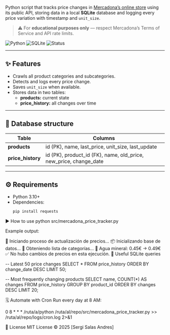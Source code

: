 

Python script that tracks price changes in [Mercadona’s online store](https://tienda.mercadona.es) using its public API, storing data in a local **SQLite** database and logging every price variation with timestamp and `unit_size`.

> ⚠️ For **educational purposes only** — respect Mercadona’s Terms of Service and API rate limits.

![Python](https://img.shields.io/badge/Python-3.10%2B-blue)
![SQLite](https://img.shields.io/badge/Database-SQLite-lightgrey)
![Status](https://img.shields.io/badge/status-Active-brightgreen)

---

## ✨ Features
- Crawls all product categories and subcategories.
- Detects and logs every price change.
- Saves `unit_size` when available.
- Stores data in two tables:  
  - **products:** current state  
  - **price_history:** all changes over time

---

## 🧱 Database structure

| Table | Columns |
|--------|----------|
| **products** | id (PK), name, last_price, unit_size, last_update |
| **price_history** | id (PK), product_id (FK), name, old_price, new_price, change_date |

---

## ⚙️ Requirements
- Python 3.10+
- Dependencies:  
  ```bash
  pip install requests

  
▶️ How to use
python src/mercadona_price_tracker.py

Example output:

🚀 Iniciando proceso de actualización de precios...
📦 Inicializando base de datos...
📌 Obteniendo lista de categorías...
🔄 Agua mineral: 0.45€ → 0.49€
✅ No hubo cambios de precios en esta ejecución.
🧮 Useful SQLite queries

-- Latest 50 price changes
SELECT * FROM price_history ORDER BY change_date DESC LIMIT 50;

-- Most frequently changing products
SELECT name, COUNT(*) AS changes
FROM price_history
GROUP BY product_id
ORDER BY changes DESC
LIMIT 20;


🗓️ Automate with Cron
Run every day at 8 AM:

0 8 * * * /ruta/a/python /ruta/al/repo/src/mercadona_price_tracker.py >> /ruta/al/repo/logs/cron.log 2>&1


📝 License
MIT License © 2025 [Sergi Salas Andres]
